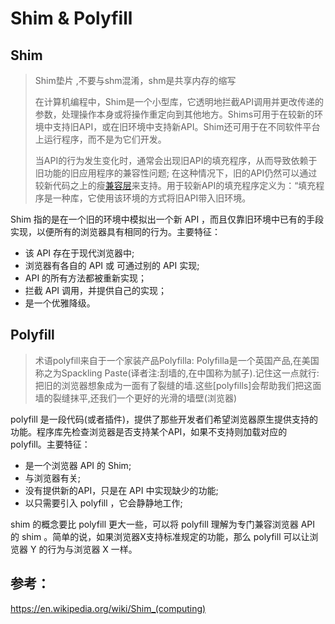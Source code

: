 # Shim & Polyfill

## Shim

> Shim垫片 ,不要与shm混淆，shm是共享内存的缩写 
>
> 在计算机编程中，Shim是一个小型库，它透明地拦截API调用并更改传递的参数，处理操作本身或将操作重定向到其他地方。Shims可用于在较新的环境中支持旧API，或在旧环境中支持新API。Shim还可用于在不同软件平台上运行程序，而不是为它们开发。
>
> 当API的行为发生变化时，通常会出现旧API的填充程序，从而导致依赖于旧功能的旧应用程序的兼容性问题; 在这种情况下，旧的API仍然可以通过较新代码之上的瘦[兼容层](https://en.wikipedia.org/wiki/Compatibility_layer)来支持。用于较新API的填充程序定义为：“填充程序是一种库，它使用该环境的方式将旧API带入旧环境。

Shim 指的是在一个旧的环境中模拟出一个新 API ，而且仅靠旧环境中已有的手段实现，以便所有的浏览器具有相同的行为。主要特征：

- 该 API 存在于现代浏览器中;
- 浏览器有各自的 API 或 可通过别的 API 实现;
- API 的所有方法都被重新实现；
- 拦截 API 调用，并提供自己的实现；
- 是一个优雅降级。

## Polyfill

> 术语polyfill来自于一个家装产品Polyfilla:  Polyfilla是一个英国产品,在美国称之为Spackling Paste(译者注:刮墙的,在中国称为腻子).记住这一点就行:把旧的浏览器想象成为一面有了裂缝的墙.这些[polyfills]会帮助我们把这面墙的裂缝抹平,还我们一个更好的光滑的墙壁(浏览器) 

polyfill 是一段代码(或者插件)，提供了那些开发者们希望浏览器原生提供支持的功能。程序库先检查浏览器是否支持某个API，如果不支持则加载对应的 polyfill。主要特征：

- 是一个浏览器 API 的 Shim;
- 与浏览器有关;
- 没有提供新的API，只是在 API 中实现缺少的功能;
- 以只需要引入 polyfill ，它会静静地工作;

shim 的概念要比 polyfill 更大一些，可以将 polyfill 理解为专门兼容浏览器 API 的 shim 。简单的说，如果浏览器X支持标准规定的功能，那么 polyfill 可以让浏览器 Y 的行为与浏览器 X 一样。

## 参考：

https://en.wikipedia.org/wiki/Shim_(computing)